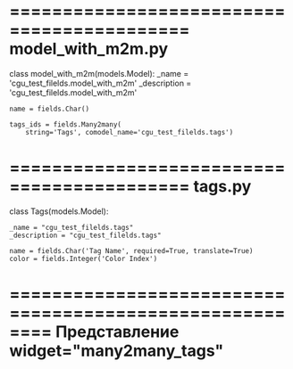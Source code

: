===========================================
 model_with_m2m.py
===========================================
class model_with_m2m(models.Model):
    _name = 'cgu_test_filelds.model_with_m2m'
    _description = 'cgu_test_filelds.model_with_m2m'

    name = fields.Char()

    tags_ids = fields.Many2many(
        string='Tags', comodel_name='cgu_test_filelds.tags')

===========================================
tags.py
===========================================
class Tags(models.Model):

    _name = "cgu_test_filelds.tags"
    _description = "cgu_test_filelds.tags"

    name = fields.Char('Tag Name', required=True, translate=True)
    color = fields.Integer('Color Index')

========================================================
Представление widget="many2many_tags"
========================================================
<field name="partner_ids" widget="many2many_tags"/>

<field name="tags_ids" widget="many2many_tags" options="{'color_field': 'color'}"/>

<tree string="">
    <field name="name"/>
    <field name="tags_ids" widget="many2many_tags" options="{'color_field': 'color'}"/>
</tree>


